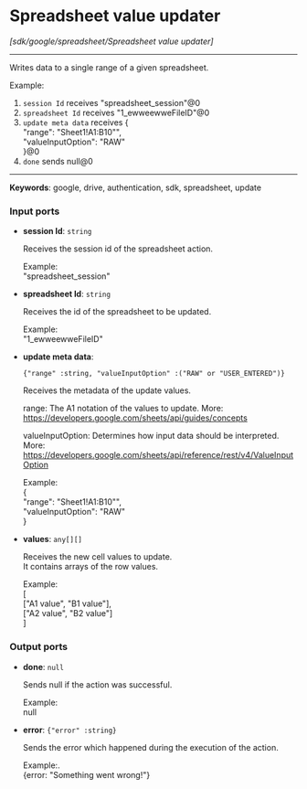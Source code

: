 # Spreadsheet value updater

_[sdk/google/spreadsheet/Spreadsheet value updater]_

---

Writes data to a single range of  a given spreadsheet.  
  
Example:  
1. `session Id` receives "spreadsheet_session"@0   
2. `spreadsheet Id` receives "1_ewweewweFileID"@0  
3. `update meta data` receives {  
 "range": "Sheet1!A1:B10"",  
 "valueInputOption": "RAW"   
}@0  
4. `done` sends null@0   

---

__Keywords__: google, drive, authentication, sdk, spreadsheet, update

### Input ports

* __session Id__: ` string `


    Receives the session id of the spreadsheet action.  
      
    Example:   
    "spreadsheet_session"  


* __spreadsheet Id__: ` string `


    Receives the id of the spreadsheet to be updated.  
      
    Example:  
    "1_ewweewweFileID"  


* __update meta data__: 
    ```
    {"range" :string, "valueInputOption" :("RAW" or "USER_ENTERED")}
    ```


    Receives the metadata of the update values.  
      
    range: The A1 notation of the values to update. More:   
    https://developers.google.com/sheets/api/guides/concepts  
      
    valueInputOption: Determines how input data should be interpreted. More: https://developers.google.com/sheets/api/reference/rest/v4/ValueInputOption  
      
    Example:  
    {  
     "range": "Sheet1!A1:B10"",  
     "valueInputOption": "RAW"   
    }  


* __values__: ` any[][] `


    Receives the new cell values to update.  
    It contains arrays of the row values.  
      
    Example:  
    [  
      ["A1 value", "B1 value"],  
      ["A2 value", "B2 value"]  
    ]  

### Output ports

* __done__: ` null `


    Sends null if the action was successful.  
      
    Example:  
    null  


* __error__: ` {"error" :string} `


    Sends the error which happened during the execution of the action.  
      
    Example:.  
    {error: "Something went wrong!"}  

